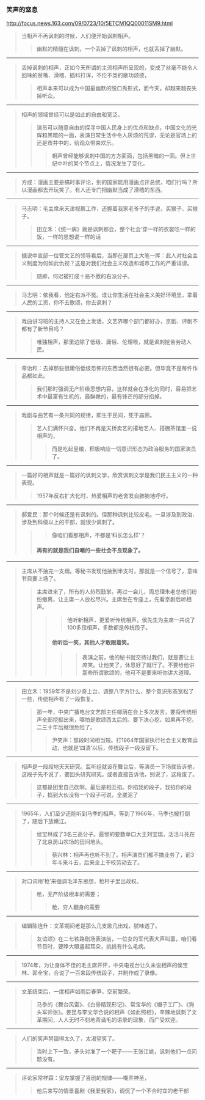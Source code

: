 ### 笑声的窒息
http://focus.news.163.com/09/0723/10/5ETCM1QQ00011SM9.html
>当相声不再讽刺的时候，人们便开始讽刺相声。
>>幽默的精髓在讽刺，一个丢掉了讽刺的相声，也就丢掉了幽默。
---
>丢掉讽刺的相声，正如今天所谓的主流相声所呈现的，变成了丝毫不能令人回味的贫嘴、滑稽、插科打诨，不伦不类的歌功颂德，
>>相声本来可以成为中国最幽默的脱口秀形式，而今天，却越来越丧失掉听众。
---
>相声的领域曾经可以是如此的自由和宽泛。
>>演员可以随意自由的探寻中国人民身上的优点和缺点，中国文化的光辉和黑暗的一面，表演日常生活中令人厌烦的荒谬，无论是官场上的还是市井中的，给观众带来欢乐。
>>>相声曾经能够讽刺中国的方方面面，包括黑暗的一面。但上世纪中叶的某个节点上，情况发生了变化。
---
>方成：漫画主要是搞时事评论，别的国家能用漫画点评总统，咱们行吗？所以漫画都去开玩笑了。有人还专门把幽默当成了滑稽的东西。
---
>马志明：毛主席来天津视察工作，还握着我家老爷子的手说，买猴子、买猴子。
>>田立禾：《统一病》就是讽刺那会，整个社会‘穿一样的衣裳吃一样的饭，一样的思想说一样的话
---
>据说中宣部一位管文艺的领导看后，当即在扉页上大笔一挥：此人对社会主义制度为何如此仇视？这是对我们社会主义改造和城市工作的严重诽谤。
>>随即，何迟被打成十恶不赦的右派分子。
---
>马志明：依我看，他定右派不冤。谁让你生活在社会主义美好环境里，拿着人民的工资，你不去歌颂，你去讽刺？
---
>戏曲讲习班的主持人又在会上发话，文艺界哪个部门都好办，京剧、评剧不都有了新节目吗？
>>唯独相声，那里边除了低级、庸俗、伦理哏，就是讽刺挖苦劳动人民。
---
>章诒和：去掉那些很庸俗低级恐怖的东西当然很有必要。但毕竟不是每件作品都如此。
>>我们那时强调无产阶级思想内容，这样就会在净化的同时，容易把艺术中最富有生机的，最鲜嫩的，最有锋芒的部分掐掉。
---
>戏剧与曲艺有一条共同的规律，即生于民间，死于庙廊。
>>艺人们满怀兴奋。他们不再是天桥卖艺的撂地艺人、搭棚茶馆里一说相声的，
>>>而是吃起皇粮，积极响应一切意识形态为政治服务的国家演员了。
---
>一篇好的相声就是一篇好的讽刺文学，欣赏讽刺文学是我们民主主义的一种表现。
>>1957年反右扩大化时，热爱相声的老舍发自肺腑地呼吁。
---
>郝爱民：那个时候还是有讽刺的。但那种讽刺比较皮毛。一旦涉及到政治、涉及到科级以上的干部，就很少讽刺了。
>>>像咱们看那相声，不都是‘科长怎么样’？
>>#### 再有的就是我们自嘲的一些社会不良现象了。
---
>主席从不抽完一支烟。等秘书发现他抽到半支时，那就是一个信号了，意味节目要上场了。
>>主席进来了，所有的人热烈鼓掌。再过一会儿，周总理朱老总他们纷纷撤离，让主席一人放松尽兴。主席坐在专座上，先看京剧后听相声。
>>>>他听新相声，更爱听传统相声。侯先生为主席一共说了100多段相声，多数都是传统段子。
>>>#### 他听后一笑，其他人才敢跟着笑。
>>>>>表演之前，他的秘书就交待过我们，就是要让主席笑。让他笑了，休息好了就行了。不要给他讲那些所谓歌颂的，他可不是要来听你讲大道理。
---
>田立禾：1959年不是刘少奇上台，调整八字方针么，整个意识形态宽松了一些，传统相声有了一段恢复。
>>那一年，中央广播电台文艺部主任柳荫在会上多次发言，要将传统相声全部挖掘出来，哪怕是歌颂西太后的。要下决心挖，如果再不挖，二三十年后就很危险了。
>>>尹笑声：那段时间相当短。打1964年国家执行社会主义教育运动，也就是‘四清’以后，传统段子一段没留下。
---
>相声是一段段地天天研究。监听组就设在舞台后，等演员一下场就告诉他，这段子先不说了，要回头研究研究。或者直接告诉他，别说了，这段废了。
>>这都是团里自己砍啊。最后是相互掐。你掐我的段子，我掐你的段子，掐到大伙没有一个段子可说，全崴泥了
---
>1965年，人们至少还能听到马季的相声。等到了1966年，马季也被打倒了，随后下放嫩江。
>>侯宝林成了3名三高分子。最惨的要数单口大王刘宝瑞，活活斗死在了北京房山农场的田间地头。
>>>蔡兴林：相声再也听不到了。相声演员们都不搞业务了，前3年斗来斗去，后来全上干校劳动去了。
---
>对口词用‘枪’来强调毛泽东思想，枪杆子里出政权。
>>枪，无产阶级根本的需要；
>>>枪，穷人翻身的需要
---
>编辑陈连升：文革期间老是那么几支歌几出戏，腻味透了。
>>友谊颂》在二七铁路剧场表演前，一位女的军代表大声叫嚣，咱们看节目时，要睁大眼竖起耳朵，挑挑有什么毛病。
---
>1974年，为让身体不佳的毛主席开怀，中央电视台让久未说相声的侯宝林、郭全宝，合说了一百来段传统段子，并制作成了录像。
---
>文革结束后，一度相声如雨后春笋，空前繁荣。
>>马季的《舞台风雷》、《白骨精现形记》、常宝华的《帽子工厂》、《狗头军师张》。姜昆与李文华合说的相声《如此照相》，辛辣地讽刺了文革期间，人人无时不刻地背诵毛的语录的现象，而广受欢迎。
---
>人们的笑声禁锢得太久了，太渴望笑了。
>>当时上下一致，矛头对准了一个靶子——王张江姚，讽刺他们一点问题没有。
---
>评论家常祥霖：梁左掌握了喜剧的规律——嘲弄神圣，
>>他后来写的情景喜剧《我爱我家》，调侃了一个不合时宜的老干部